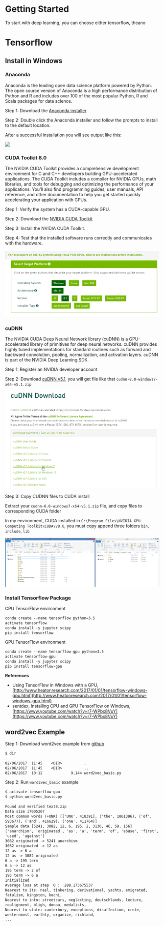 # Getting Started

To start with deep learning, you can choose either tensorflow, theano

# Tensorflow

## Install in Windows


### Anaconda

Anaconda is the leading open data science platform powered by Python. The open source version of Anaconda is a high performance distribution of Python and R and includes over 100 of the most popular Python, R and Scala packages for data science.

Step 1: Download the [Anaconda installer](http://continuum.io/downloads.html)

Step 2: Double click the Anaconda installer and follow the prompts to install to the default location.

After a successful installation you will see output like this:

![](https://docs.continuum.io/_images/anaconda-install-win.png)

### CUDA Toolkit 8.0

The NVIDIA CUDA Toolkit provides a comprehensive development environment for C and C++ developers building GPU-accelerated applications. The CUDA Toolkit includes a compiler for NVIDIA GPUs, math libraries, and tools for debugging and optimizing the performance of your applications. You’ll also find programming guides, user manuals, API reference, and other documentation to help you get started quickly accelerating your application with GPUs.

Step 1: Verify the system has a CUDA-capable GPU.

Step 2: Download the [NVIDIA CUDA Toolkit](http://developer.nvidia.com/cuda-downloads).

Step 3: Install the NVIDIA CUDA Toolkit.

Step 4: Test that the installed software runs correctly and communicates with the hardware.

![](images/cuda_8.png)

### cuDNN

The NVIDIA CUDA Deep Neural Network library (cuDNN) is a GPU-accelerated library of primitives for deep neural networks. cuDNN provides highly tuned implementations for standard routines such as forward and backward convolution, pooling, normalization, and activation layers. cuDNN is part of the NVIDIA Deep Learning SDK.

Step 1: Register an NVIDIA developer account

Step 2: Download [cuDNN v5.1](https://developer.nvidia.com/cudnn), you will get file like that `cudnn-8.0-windows7-x64-v5.1.zip`

![](images/cudnn_download.png)

Step 3: Copy CUDNN files to CUDA install

Extract your `cudnn-8.0-windows7-x64-v5.1.zip` file, and copy files to corresponding CUDA folder

In my environment, CUDA installed in `C:\Program Files\NVIDIA GPU Computing Toolkit\CUDA\v8.0`, you must copy append three folders `bin`, `include`, `lib`

![](images/cudnn_files.png)

### Install Tensorflow Package

CPU TensorFlow environment

```
conda create --name tensorflow python=3.5
activate tensorflow
conda install -y jupyter scipy
pip install tensorflow
```

GPU TensorFlow environment

```
conda create --name tensorflow-gpu python=3.5
activate tensorflow-gpu
conda install -y jupyter scipy
pip install tensorflow-gpu
```

**References**

* Using TensorFlow in Windows with a GPU, [http://www.heatonresearch.com/2017/01/01/tensorflow-windows-gpu.html](http://www.heatonresearch.com/2017/01/01/tensorflow-windows-gpu.html)
* sentdex, Installing CPU and GPU TensorFlow on Windows, [https://www.youtube.com/watch?v=r7-WPbx8VuY](https://www.youtube.com/watch?v=r7-WPbx8VuY)
## word2vec Example

Step 1: Download word2vec example from [github](https://github.com/tensorflow/tensorflow/blob/master/tensorflow/examples/tutorials/word2vec/word2vec_basic.py)

```
$ dir

02/06/2017  11:45    <DIR>          .
02/06/2017  11:45    <DIR>          ..
02/06/2017  10:12             9,144 word2vec_basic.py
```

Step 2: Run `word2vec_basic` example

```
$ activate tensorflow-gpu
$ python word2vec_basic.py

Found and verified text8.zip
Data size 17005207
Most common words (+UNK) [['UNK', 418391], ('the', 1061396), ('of', 593677), ('and', 416629), ('one', 411764)]
Sample data [5241, 3082, 12, 6, 195, 2, 3136, 46, 59, 156] ['anarchism', 'originated', 'as', 'a', 'term', 'of', 'abuse', 'first', 'used', 'against']
3082 originated -> 5241 anarchism
3082 originated -> 12 as
12 as -> 6 a
12 as -> 3082 originated
6 a -> 195 term
6 a -> 12 as
195 term -> 2 of
195 term -> 6 a
Initialized
Average loss at step  0 :  288.173675537
Nearest to its: nasl, tinkering, derivational, yachts, emigrated, fatalism, kingston, kochi,
Nearest to into: streetcars, neglecting, deutschlands, lecture, realignment, bligh, donau, medalists,
Nearest to state: canterbury, exceptions, disaffection, crete, westernmost, earthly, organize, richland,
...
```



